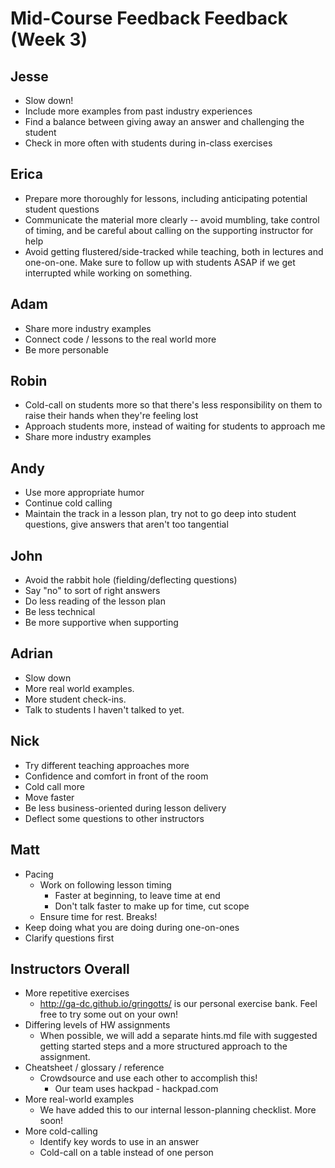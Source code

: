 # Mid-Course Feedback Feedback (Week 3)

## Jesse
- Slow down!
- Include more examples from past industry experiences
- Find a balance between giving away an answer and challenging the student
- Check in more often with students during in-class exercises

## Erica
- Prepare more thoroughly for lessons, including anticipating potential student questions
- Communicate the material more clearly -- avoid mumbling, take control of timing, and be careful about calling on the supporting instructor for help
- Avoid getting flustered/side-tracked while teaching, both in lectures and one-on-one. Make sure to follow up with students ASAP if we get interrupted while working on something.

## Adam
- Share more industry examples
- Connect code / lessons to the real world more
- Be more personable

## Robin
- Cold-call on students more so that there's less responsibility on them to raise their hands when they're feeling lost
- Approach students more, instead of waiting for students to approach me
- Share more industry examples

## Andy
- Use more appropriate humor
- Continue cold calling
- Maintain the track in a lesson plan, try not to go deep into student questions, give answers that aren't too tangential

## John
- Avoid the rabbit hole (fielding/deflecting questions)
- Say "no" to sort of right answers
- Do less reading of the lesson plan
- Be less technical
- Be more supportive when supporting

## Adrian
- Slow down
- More real world examples.
- More student check-ins.
- Talk to students I haven't talked to yet.

## Nick
- Try different teaching approaches more
- Confidence and comfort in front of the room
- Cold call more
- Move faster
- Be less business-oriented during lesson delivery
- Deflect some questions to other instructors

## Matt
- Pacing
  - Work on following lesson timing
    - Faster at beginning, to leave time at end
    - Don't talk faster to make up for time, cut scope
  - Ensure time for rest.  Breaks!
- Keep doing what you are doing during one-on-ones
- Clarify questions first

## Instructors Overall
- More repetitive exercises
  - http://ga-dc.github.io/gringotts/ is our personal exercise bank. Feel free to try some out on your own!
- Differing levels of HW assignments
  - When possible, we will add a separate hints.md file with suggested getting started steps and a more structured approach to the assignment.
- Cheatsheet / glossary / reference
  - Crowdsource and use each other to accomplish this!
    - Our team uses hackpad - hackpad.com
- More real-world examples
  - We have added this to our internal lesson-planning checklist. More soon!
- More cold-calling
  - Identify key words to use in an answer
  - Cold-call on a table instead of one person
